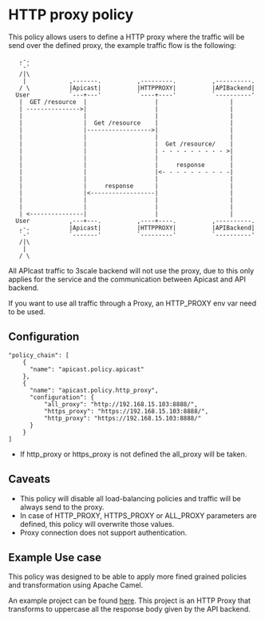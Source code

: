 # HTTP proxy policy

This policy allows users to define a HTTP proxy where the traffic will be send
over the defined proxy, the example traffic flow is the following:

```
   ,-.
   `-'
   /|\
    |            ,-------.          ,---------.          ,----------.
   / \           |Apicast|          |HTTPPROXY|          |APIBackend|
  User           `---+---'          `----+----'          `----------'
   |  GET /resource  |                   |                    |
   | --------------->|                   |                    |
   |                 |                   |                    |
   |                 |  Get /resource    |                    |
   |                 |------------------>|                    |
   |                 |                   |                    |
   |                 |                   |  Get /resource/    |
   |                 |                   | - - - - - - - - - >|
   |                 |                   |                    |
   |                 |                   |     response       |
   |                 |                   |<- - - - - - - - - -|
   |                 |                   |                    |
   |                 |     response      |                    |
   |                 |<------------------|                    |
   |                 |                   |                    |
   |                 |                   |                    |
   | <---------------|                   |                    |
  User           ,---+---.          ,----+----.          ,----------.
   ,-.           |Apicast|          |HTTPPROXY|          |APIBackend|
   `-'           `-------'          `---------'          `----------'
   /|\
    |
   / \
```

All APIcast traffic to 3scale backend will not use the proxy, due to this only
applies for the service and the communication between Apicast and API backend.

If you want to use all traffic through a Proxy, an HTTP_PROXY env var need to be
used.

## Configuration

```
"policy_chain": [
    {
      "name": "apicast.policy.apicast"
    },
    {
      "name": "apicast.policy.http_proxy",
      "configuration": {
          "all_proxy": "http://192.168.15.103:8888/",
          "https_proxy": "https://192.168.15.103:8888/",
          "http_proxy": "https://192.168.15.103:8888/"
      }
    }
]
```

- If http_proxy or https_proxy is not defined the all_proxy will be taken. 

## Caveats

- This policy will disable all load-balancing policies and traffic will be
  always send to the proxy. 
- In case of HTTP_PROXY, HTTPS_PROXY or ALL_PROXY parameters are defined, this
  policy will overwrite those values. 
- Proxy connection does not support authentication.


## Example Use case

This policy was designed to be able to apply more fined grained policies and
transformation using Apache Camel.

An example project can be found
[here](https://github.com/zregvart/camel-netty-proxy). This project is an HTTP
Proxy that transforms to uppercase all the response body given by the API
backend.
